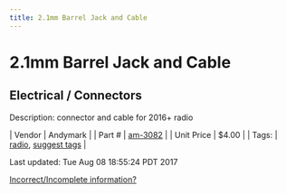 ```yaml
---
title: 2.1mm Barrel Jack and Cable
---
```


# 2.1mm Barrel Jack and Cable
## Electrical / Connectors
Description: 	connector and cable for 2016+ radio 

| Vendor | Andymark | 
| Part # | [am-3082](http://www.andymark.com/product-p/am-3082.htm) | 
| Unit Price | $4.00 | 
| Tags: | [radio](https://jgermita.github.io/frc-parts/search/?q=radio), [suggest tags](https://docs.google.com/forms/d/e/1FAIpQLSeWyY8v3RgOty-MyWmh9U0iivNYN_molChYyS-0U-o-kOAv_g/viewform) | 

Last updated: Tue Aug 08 18:55:24 PDT 2017

 [Incorrect/Incomplete information?](https://docs.google.com/forms/d/e/1FAIpQLSeWyY8v3RgOty-MyWmh9U0iivNYN_molChYyS-0U-o-kOAv_g/viewform)